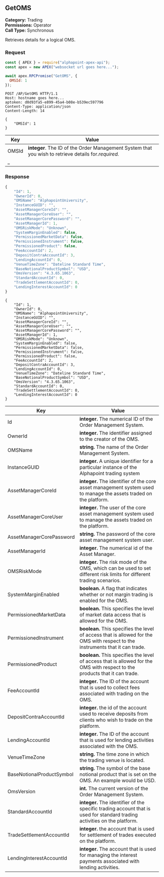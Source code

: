 ## GetOMS

**Category:** Trading<br />
**Permissions:** Operator<br />
**Call Type:** Synchronous

Retrieves details for a logical OMS.

### Request

```javascript
const { APEX } = require("alphapoint-apex-api");
const apex = new APEX("websocket url goes here...");

await apex.RPCPromise("GetOMS", {
  OMSId: 1
});
```

```http
POST /AP/GetOMS HTTP/1.1
Host: hostname goes here...
aptoken: d0d93fa5-e899-45a4-b08e-b539ec597796
Content-Type: application/json
Content-Length: 14

{
    "OMSId": 1
}
```

| Key          | Value                                                                                            |
| ------------ | ------------------------------------------------------------------------------------------------ |
| OMSId        | **integer**. The ID of the Order Management System that you wish to retrieve details for._required._ |
_                                                |

### Response

```javascript
{
    "Id": 1,
    "OwnerId": 0,
    "OMSName": "AlphapointUniversity",
    "InstanceGUID": "",
    "AssetManagerCoreId": "",
    "AssetManagerCoreUser": "",
    "AssetManagerCorePassword": "",
    "AssetManagerId": 1,
    "OMSRiskMode": "Unknown",
    "SystemMarginEnabled": false,
    "PermissionedMarketData": false,
    "PermissionedInstrument": false,
    "PermissionedProduct": false,
    "FeeAccountId": 2,
    "DepositContraAccountId": 3,
    "LendingAccountId": 0,
    "VenueTimeZone": "Dateline Standard Time",
    "BaseNotionalProductSymbol": "USD",
    "OmsVersion": "4.3.65.1063",
    "StandardAccountId": 0,
    "TradeSettlementAccountId": 0,
    "LendingInterestAccountId": 0
}
```

```http
{
    "Id": 1,
    "OwnerId": 0,
    "OMSName": "AlphapointUniversity",
    "InstanceGUID": "",
    "AssetManagerCoreId": "",
    "AssetManagerCoreUser": "",
    "AssetManagerCorePassword": "",
    "AssetManagerId": 1,
    "OMSRiskMode": "Unknown",
    "SystemMarginEnabled": false,
    "PermissionedMarketData": false,
    "PermissionedInstrument": false,
    "PermissionedProduct": false,
    "FeeAccountId": 2,
    "DepositContraAccountId": 3,
    "LendingAccountId": 0,
    "VenueTimeZone": "Dateline Standard Time",
    "BaseNotionalProductSymbol": "USD",
    "OmsVersion": "4.3.65.1063",
    "StandardAccountId": 0,
    "TradeSettlementAccountId": 0,
    "LendingInterestAccountId": 0
}
```

| Key                                 | Value                                                                                                                                                                                                                                                                                                       |
| ----------------------------------- | ----------------------------------------------------------------------------------------------------------------------------------------------------------------------------------------------------------------------------------------------------------------------------------------------------------- |
| Id                               | **integer.** The numerical ID of the Order Management System.                                                                                                                                                                                                                       |
| OwnerId                        | **integer.** The identifier assigned to the creator of the OMS.                                                                                                                                                                                                                                                                      |
| OMSName                              | **string.** The name of the Order Management System.                                                                                                                                                                                                                                     |
| InstanceGUID                            | **integer.** A unique identifier for a particular instance of the Alphapoint trading system                                                                                                                                                                                                                                        |
| AssetManagerCoreId                      | **integer.** The identifier of the core asset management system used to manage the assets traded on the platform.                                                                                                                                                                                                                              |
| AssetManagerCoreUser                            | **integer.** The user of the core asset management system used to manage the assets traded on the platform.                                                                                                                                                                                                                                        |
| AssetManagerCorePassword                      | **string.** The password of the core asset management system user.                                                                                                                                                                                                                              |
| AssetManagerId                            | **integer.** The numerical id of the Asset Manager.                                                                                                                                                                                                                                      
| OMSRiskMode                             | **integer.** The risk mode of the OMS, which can be used to set different risk limits for different trading scenarios.                                                                                                                                                                                                                               |
| SystemMarginEnabled                           | **boolean.** A flag that indicates whether or not margin trading is enabled for the OMS.                                                                                                     |
| PermissionedMarketData                       | **boolean.**   This specifies the level of market data access that is allowed for the OMS.                                                                                                                 |
| PermissionedInstrument               | **boolean.** This specifies the level of access that is allowed for the OMS with respect to the instruments that it can trade.                                                                                                                                                   |
| PermissionedProduct               | **boolean.** This specifies the level of access that is allowed for the OMS with respect to the products that it can trade.                                                                                                                                                                                                         |
| FeeAccountId                | **integer.** The ID of the account that is used to collect fees associated with trading on the OMS.                                                                                            |
| DepositContraAccountId                   | **integer.** the id of the account used to receive deposits from clients who wish to trade on the platform.                                                                                                                        |
| LendingAccountId                      | **integer.** The ID of the account that is used for lending activities associated with the OMS.                                                                                        |                                                                          
| VenueTimeZone      | **string.** The time zone in which the trading venue is located.                                                                                                                                                                                                                                     |
| BaseNotionalProductSymbol | **string.**  The symbol of the base notional product that is set on the OMS. An example would be USD.                                                                                                                                                                            |
| OmsVersion    | **int.**  The current version of the Order Management System.                                                                                                                                         |
| StandardAccountId    | **integer.** The identifier of the specific trading account that is used for standard trading activities on the platform.                                                                                                                    |
| TradeSettlementAccountId               | **integer.**  the account that is used for settlement of trades executed on the platform.                                                                                                                                                                        |
| LendingInterestAccountId             | **integer.** The account that is used for managing the interest payments associated with lending activities.                                                                                                                                                                |

